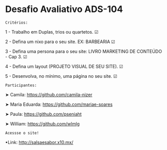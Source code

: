 # Desafio Avaliativo ADS-104

    Critérios:

1 - Trabalho em Duplas, trios ou quartetos. ☑

2 - Defina um nixo para o seu site. EX: BARBEARIA ☑

3 - Defina uma persona para o seu site: LIVRO MARKETING DE CONTEÚDO - Cap 3. ☑

4 - Defina um layout (PROJETO VISUAL DE SEU SITE). ☑

5 - Desenvolva, no mínimo, uma página no seu site. ☑


    Participantes:

➤ Camila: https://github.com/camila-nizer

➤ Maria Eduarda: https://github.com/mariae-soares

➤ Paula: https://github.com/pseniaht

➤ William: https://github.com/wlmlg


    Acessse o site!
    
•Link: http://salsaesabor.x10.mx/
